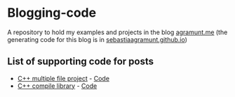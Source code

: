 # Blogging-code

A repository to hold my examples and projects in the blog [agramunt.me](https://agramunt.me) (the generating code for this blog is in [sebastiaagramunt.github.io](https://github.com/SebastiaAgramunt/sebastiaagramunt.github.io))


## List of supporting code for posts

- [C++ multiple file project](https://agramunt.me/posts/cpp-multifile-project/) - [Code](https://github.com/SebastiaAgramunt/blogging-code/tree/main/cpp-multiplefiles)
- [C++ compile library](https://agramunt.me/posts/cpp-compile-library/) - [Code](ttps://github.com/SebastiaAgramunt/blogging-code/tree/main/cpp-compile-library)